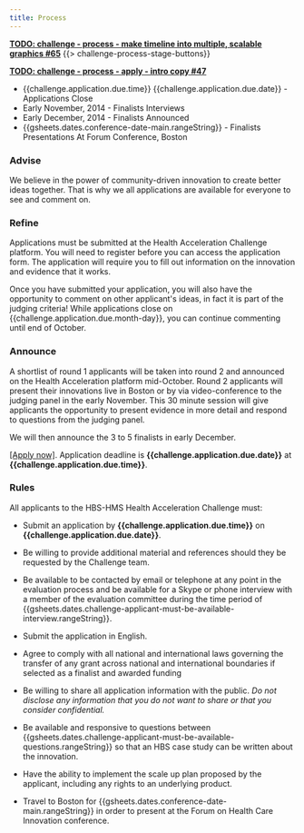 ```yaml
---
title: Process
---
```


[**TODO: challenge - process - make timeline into multiple, scalable graphics #65**](https://github.com/codekiln/fhi/issues/65)
{{> challenge-process-stage-buttons}}

[**TODO: challenge - process - apply - intro copy #47**](https://github.com/codekiln/fhi/issues/47)

*   {{challenge.application.due.time}} {{challenge.application.due.date}} - Applications Close
*   Early November, 2014 - Finalists Interviews
*   Early December, 2014 - Finalists Announced
*   {{gsheets.dates.conference-date-main.rangeString}} - Finalists Presentations At Forum Conference, Boston

### Advise

We believe in the power of community-driven innovation to create better ideas together. That is why we all applications are available for everyone to see and comment on.

### Refine

Applications must be submitted at the Health Acceleration Challenge platform. You will need to register before you can access the application form. The application will require you to fill out information on the innovation and evidence that it works.

Once you have submitted your application, you will also have the opportunity to comment on other applicant's ideas, in fact it is part of the judging criteria! While applications close on {{challenge.application.due.month-day}}, you can continue commenting until end of October.

### Announce

A shortlist of round 1 applicants will be taken into round 2 and announced on the Health Acceleration platform mid-October. Round 2 applicants will present their innovations live in Boston or by via video-conference to the judging panel in the early November. This 30 minute session will give applicants the opportunity to present evidence in more detail and respond to questions from the judging panel.

We will then announce the 3 to 5 finalists in early December.

[[Apply now]]({{gsheets.links.challenge-application.url}}). Application deadline is **{{challenge.application.due.date}}** at **{{challenge.application.due.time}}**.

### Rules

All applicants to the HBS-HMS Health Acceleration Challenge must:

* Submit an application by **{{challenge.application.due.time}}** on **{{challenge.application.due.date}}**.

* Be willing to provide additional material and references should they be requested by the Challenge team.

* Be available to be contacted by email or telephone at any point in the evaluation process and be available for a Skype or phone interview with a member of the evaluation committee during the time period of {{gsheets.dates.challenge-applicant-must-be-available-interview.rangeString}}.

* Submit the application in English.

* Agree to comply with all national and international laws governing the transfer of any grant across national and international boundaries if selected as
a finalist and awarded funding

* Be willing to share all application information with the public. _Do not disclose any information that you do not want to share or that you consider confidential._

* Be available and responsive to questions between {{gsheets.dates.challenge-applicant-must-be-available-questions.rangeString}} so that an HBS case study can be written about the innovation.

* Have the ability to implement the scale up plan proposed by the applicant, including any rights to an underlying product.

* Travel to Boston for {{gsheets.dates.conference-date-main.rangeString}} in order to present at the Forum on Health Care Innovation conference.